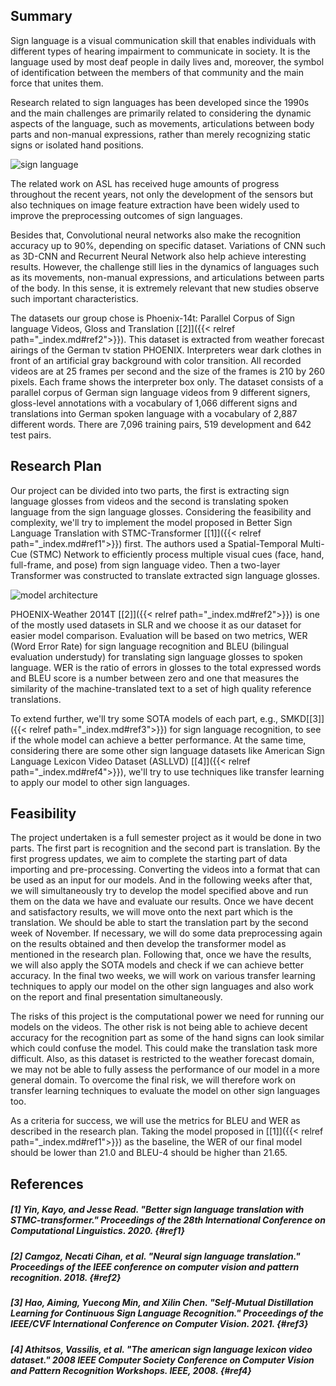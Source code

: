 ## Summary

Sign language is a visual communication skill that enables individuals with different types of hearing impairment to communicate in society. It is the language used by most deaf people in daily lives and, moreover, the symbol of identification between the members of that community and the main force that unites them.

Research related to sign languages has been developed since the 1990s and the main challenges are primarily related to considering the dynamic aspects of the language, such as movements, articulations between body parts and non-manual expressions, rather than merely recognizing static signs or isolated hand positions.

![sign language](img/sl.png)

The related work on ASL has received huge amounts of progress throughout the recent years, not only the development of the sensors but also techniques on image feature extraction have been widely used to improve the preprocessing outcomes of sign languages.

Besides that, Convolutional neural networks also make the recognition accuracy up to 90%, depending on specific dataset. Variations of CNN such as 3D-CNN and Recurrent Neural Network also help achieve interesting results. However, the challenge still lies in the  dynamics of languages such as its movements, non-manual expressions, and articulations between parts of the body. In this sense, it is extremely relevant that new studies observe such important characteristics.

The datasets our group chose is Phoenix-14t: Parallel Corpus of Sign language Videos, Gloss and Translation [[2]]({{< relref path="_index.md#ref2">}}). This dataset is extracted from weather forecast airings of the German tv station PHOENIX. Interpreters wear dark clothes in front of an artificial gray background with color transition. All recorded videos are at 25 frames per second and the size of the frames is 210 by 260 pixels. Each frame shows the interpreter box only. The dataset consists of a parallel corpus of German sign language videos from 9 different signers, gloss-level annotations with a vocabulary of 1,066 different signs and translations into German spoken language with a vocabulary of 2,887 different words. There are 7,096 training pairs, 519 development and 642 test pairs.


## Research Plan
Our project can be divided into two parts, the first is extracting sign language glosses from videos and the second is translating spoken language from the sign language glosses. Considering the feasibility and complexity, we'll try to implement the model proposed in Better Sign Language Translation with STMC-Transformer [[1]]({{< relref path="_index.md#ref1">}}) first. The authors used a Spatial-Temporal Multi-Cue (STMC) Network to efficiently process multiple visual cues (face, hand, full-frame, and pose) from sign language video. Then a two-layer Transformer was constructed to translate extracted sign language glosses.
 
![model architecture](img/architecture.png "Figure: STMC-Transformer network for SLT. PE: Positional Encoding, MHA: Multihead Attention, FF: Feed Forward.")

PHOENIX-Weather 2014T [[2]]({{< relref path="_index.md#ref2">}}) is one of the mostly used datasets in SLR and we choose it as our dataset for easier model comparison. Evaluation will be based on two metrics, WER (Word Error Rate) for sign language recognition and BLEU (bilingual evaluation understudy) for translating sign language glosses to spoken language. WER is the ratio of errors in glosses to the total expressed words and BLEU score is a number between zero and one that measures the similarity of the machine-translated text to a set of high quality reference translations. 

To extend further, we'll try some SOTA models of each part, e.g., SMKD[[3]]({{< relref path="_index.md#ref3">}}) for sign language recognition, to see if the whole model can achieve a better performance. At the same time, considering there are some other sign language datasets like American Sign Language Lexicon Video Dataset (ASLLVD) [[4]]({{< relref path="_index.md#ref4">}}), we'll try to use techniques like transfer learning to apply our model to other sign languages.

## Feasibility
The project undertaken is a full semester project as it would be done in two parts. The first part is recognition and the second part is translation. By the first progress updates, we aim to complete the starting part of data importing and pre-processing. Converting the videos into a format that can be used as an input for our models. And in the following weeks after that, we will simultaneously try to develop the model specified above and run them on the data we have and evaluate our results. Once we have decent and satisfactory results, we will move onto the next part which is the translation. We should be able to start the translation part by the second week of November. If necessary, we will do some data preprocessing again on the results obtained and then develop the transformer model as mentioned in the research plan. Following that, once we have the results, we will also apply the SOTA models and check if we can achieve better accuracy. In the final two weeks, we will work on various transfer learning techniques to apply our model on the other sign languages and also work on the report and final presentation simultaneously.

The risks of this project is the computational power we need for running our models on the videos. The other risk is not being able to achieve decent accuracy for the recognition part as some of the hand signs can look similar which could confuse the model. This could make the translation task more difficult. Also, as this dataset is restricted to the weather forecast domain, we may not be able to fully assess the performance of our model in a more general domain. To overcome the final risk, we will therefore work on transfer learning techniques to evaluate the model on other sign languages too. 

As a criteria for success, we will use the metrics for BLEU and WER as described in the research plan. Taking the model proposed in [[1]]({{< relref path="_index.md#ref1">}}) as the baseline, the WER of our final model should be lower than 21.0 and BLEU-4 should be higher than 21.65.

## References

##### [1] Yin, Kayo, and Jesse Read. "Better sign language translation with STMC-transformer." Proceedings of the 28th International Conference on Computational Linguistics. 2020. {#ref1}

##### [2] Camgoz, Necati Cihan, et al. "Neural sign language translation." Proceedings of the IEEE conference on computer vision and pattern recognition. 2018. {#ref2}

##### [3] Hao, Aiming, Yuecong Min, and Xilin Chen. "Self-Mutual Distillation Learning for Continuous Sign Language Recognition." Proceedings of the IEEE/CVF International Conference on Computer Vision. 2021. {#ref3}

##### [4] Athitsos, Vassilis, et al. "The american sign language lexicon video dataset." 2008 IEEE Computer Society Conference on Computer Vision and Pattern Recognition Workshops. IEEE, 2008. {#ref4}

